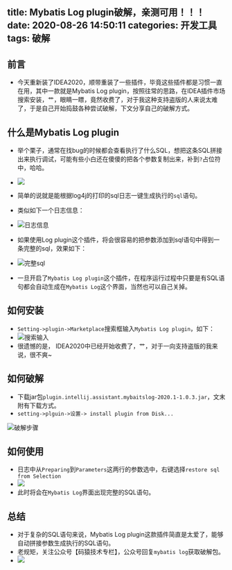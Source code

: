 title: Mybatis Log plugin破解，亲测可用！！！
date: 2020-08-26 14:50:11
categories: 开发工具
tags: 破解
---
## 前言

- 今天重新装了IDEA2020，顺带重装了一些插件，毕竟这些插件都是习惯一直在用，其中一款就是Mybatis  Log plugin，按照往常的思路，在IDEA插件市场搜索安装，艹，眼睛一瞟，竟然收费了，对于我这种支持盗版的人来说太难了，于是自己开始捣鼓各种尝试破解，下文分享自己的破解方式。

## 什么是Mybatis Log plugin

- 举个栗子，通常在找bug的时候都会查看执行了什么SQL，想把这条SQL拼接出来执行调试，可能有些小白还在傻傻的把各个参数复制出来，补到`?`占位符中，哈哈。
- ![](https://gitee.com/chenjiabing666/Blog-file/raw/master/Mybatis-Log-plugin/6.jpg)



- 简单的说就是能根据log4j的打印的sql日志一键生成执行的`sql`语句。
- 类似如下一个日志信息：
- ![日志信息](https://gitee.com/chenjiabing666/Blog-file/raw/master/Mybatis-Log-plugin/1.png)
- 如果使用Log plugin这个插件，将会很容易的把参数添加到sql语句中得到一条完整的sql，效果如下：
- ![完整sql](https://gitee.com/chenjiabing666/Blog-file/raw/master/Mybatis-Log-plugin/4.png)
- 一旦开启了`Mybatis Log plugin`这个插件，在程序运行过程中只要是有SQL语句都会自动生成在`Mybatis Log`这个界面，当然也可以自己关掉。

## 如何安装

- `Setting->plugin->Marketplace`搜索框输入`Mybatis Log plugin`，如下：
- ![搜索输入](https://gitee.com/chenjiabing666/Blog-file/raw/master/Mybatis-Log-plugin/2.png)
- 很遗憾的是， IDEA2020中已经开始收费了，艹，对于一向支持盗版的我来说，很不爽~



## 如何破解

- 下载jar包`plugin.intellij.assistant.mybaitslog-2020.1-1.0.3.jar`，文末附有下载方式。
- `setting->plguin->设置-> install plugin from Disk...`

![破解步骤](https://gitee.com/chenjiabing666/Blog-file/raw/master/Mybatis-Log-plugin/3.png)



## 如何使用

- 日志中从`Preparing`到`Parameters`这两行的参数选中，右键选择`restore sql from Selection`
- ![](https://gitee.com/chenjiabing666/Blog-file/raw/master/Mybatis-Log-plugin/5.png)
- 此时将会在`Mybatis Log`界面出现完整的SQL语句。



## 总结

- 对于复杂的SQL语句来说，Mybatis Log plugin这款插件简直是太爱了，能够自动拼接参数生成执行的SQL语句。
- 老规矩，关注公众号【码猿技术专栏】，公众号回复`mybatis log`获取破解包。
- ![](https://gitee.com/chenjiabing666/Blog-file/raw/master/%E4%B8%83%E7%A7%92%E7%BC%96%E7%A8%8B.jpg)